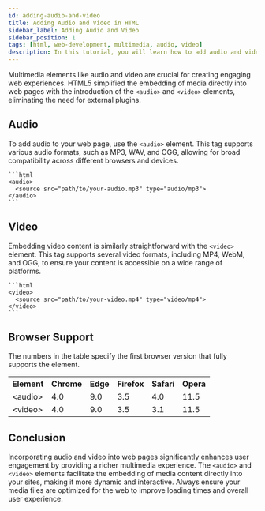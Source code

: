 ```yaml
---
id: adding-audio-and-video
title: Adding Audio and Video in HTML
sidebar_label: Adding Audio and Video
sidebar_position: 1
tags: [html, web-development, multimedia, audio, video]
description: In this tutorial, you will learn how to add audio and video to your HTML documents.
---
```

Multimedia elements like audio and video are crucial for creating engaging web experiences. HTML5 simplified the embedding of media directly into web pages with the introduction of the `<audio>` and `<video>` elements, eliminating the need for external plugins.

## Audio

To add audio to your web page, use the `<audio>` element. This tag supports various audio formats, such as MP3, WAV, and OGG, allowing for broad compatibility across different browsers and devices.

    ```html
    <audio>
      <source src="path/to/your-audio.mp3" type="audio/mp3">  
    </audio>
    ```

## Video

Embedding video content is similarly straightforward with the `<video>` element. This tag supports several video formats, including MP4, WebM, and OGG, to ensure your content is accessible on a wide range of platforms.

    ```html
    <video>
      <source src="path/to/your-video.mp4" type="video/mp4">
    </video>
    ```


## Browser Support
The numbers in the table specify the first browser version that fully supports the element.
<table class="browserref notranslate">
  <tbody><tr>
    <th>Element</th>
    <th>Chrome</th>
    <th>Edge</th>
    <th>Firefox</th>
    <th>Safari</th>
    <th>Opera</th>
  </tr>
    <tr>
    <td>&lt;audio&gt;</td>
    <td>4.0</td>
    <td>9.0</td>
    <td>3.5</td>
    <td>4.0</td>
    <td>11.5</td>
  </tr>
  <tr>
    <td>&lt;video&gt;</td>
    <td>4.0</td>
    <td>9.0</td>
    <td>3.5</td>
    <td>3.1</td>
    <td>11.5</td>
  </tr>
  </tbody></table>

## Conclusion

Incorporating audio and video into web pages significantly enhances user engagement by providing a richer multimedia experience. The `<audio>` and `<video>` elements facilitate the embedding of media content directly into your sites, making it more dynamic and interactive. Always ensure your media files are optimized for the web to improve loading times and overall user experience.